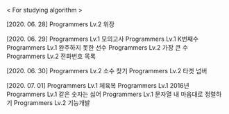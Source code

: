 < For studying algorithm >

[2020. 06. 28]
Programmers Lv.2 위장

[2020. 06. 29]
Programmers Lv.1 모의고사
Programmers Lv.1 K번째수
Programmers Lv.1 완주하지 못한 선수
Programmers Lv.2 가장 큰 수
Programmers Lv.2 전화번호 목록

[2020. 06. 30]
Programmers Lv.2 소수 찾기
Programmers Lv.2 타겟 넘버

[2020. 07. 01]
Programmers Lv.1 체육복
Programmers Lv.1 2016년
Programmers Lv.1 같은 숫자는 싫어
Programmers Lv.1 문자열 내 마음대로 정렬하기
Programmers Lv.2 기능개발